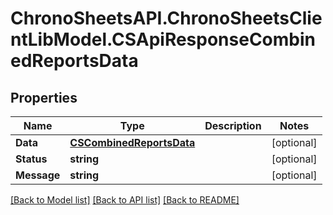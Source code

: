 # ChronoSheetsAPI.ChronoSheetsClientLibModel.CSApiResponseCombinedReportsData
## Properties

Name | Type | Description | Notes
------------ | ------------- | ------------- | -------------
**Data** | [**CSCombinedReportsData**](CSCombinedReportsData.md) |  | [optional] 
**Status** | **string** |  | [optional] 
**Message** | **string** |  | [optional] 

[[Back to Model list]](../README.md#documentation-for-models) [[Back to API list]](../README.md#documentation-for-api-endpoints) [[Back to README]](../README.md)

